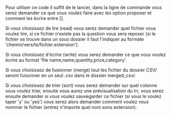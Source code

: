 Pour utiliser ce code il suffit de le lancer, 
dans la ligne de commande vous serez demander ce que vous voulez faire avec les option proposer et comment les écrire entre [].

Si vous choisissez de lire (read) vous serez demander quel fichier vous voulez lire, 
si ce fichier n'existe pas la question vous sera reposer 
(si le fichier se trouve dans un sous dossier il faut l'indiquer au formate 'chemin/vers/le/fichier.extension').

Si vous choisissez d'écrire (write) vous serez demander ce que vous voulez écrire au format 'file name,name,quantity,price,category'.

Si vous choisissez de fusionner (merge) tout les fichier du dossier CSV/ seront fuisonner en un seul .csv dans le dossier merged_csv/.

Si vous choisissez de trier (sort) vous serez demander sur quel colonne vous voulez trier, ensuite vous aurez une prévisualisation du tri, 
vous serez ensuite demander si vous voulez sauvegarder ce fichier (si vous le voulez taper 'y' ou 'yes') 
vous serez alors demander comment voulez vous nommer le fichier (entrez n'importe quel nom sons extension).
